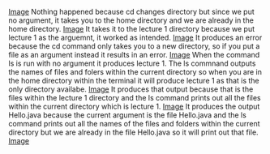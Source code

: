 [Image](cd_no_argument_screenshot.png)
Nothing happened because cd changes directory but since we put no argument, it takes you to the home directory and we are already in the home directory. 
[Image](cd_directory.png)
It takes it to the lecture 1 directory because we put lecture 1 as the arguemnt, it worked as intended. 
[Image](cd_file.png)
It produces an error because the cd command only takes you to a new directory, so if you put a file as an argument instead it results in an error. 
[Image](ls_noargue.png)
When the command ls is run with no argument it produces lecture 1. The ls commnand outputs the names of files and folers within the current directory so when you are in the home directory within the terminal it will produce lecture 1 as that is the only directory availabe.
[Image](ls_directory.png)
It produces that output because that is the files within the lecture 1 directory and the ls command prints out all the files within the current directory which is lecture 1.
[Image](ls_file.png)
It produces the output Hello.java because the current argument is the file Hello.java and the ls command prints out all the names of the files and folders within the current directory but we are already in the file Hello.java so it will print out that file. 
[Image](cat_noargue.png)

